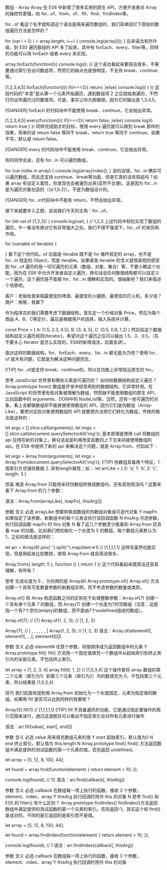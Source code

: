 数组 - Array
Array
在 ES6 中新增了很多实用的原生 API，方便开发者对 Array 的操控性更强，如 for…of、from、of、fill、find、findIndex等。

for…of
看这个名字就知道这个语法是用来遍历数组的，我们简单回忆下原始的数组遍历方法是怎样的？

for (var i = 0; i < array.length; i++) {
  console.log(array[i]);
}
后来语法有所升级，到 ES5 遍历数组的 API 多了起来，其中有 forEach、every、filter等，同样的功能可以用 forEach 或者 every 来实现。

array.forEach(function(i){
  console.log(i);
})
这个语法看起来要简洁很多，不需要通过索引去访问数组项，然而它的缺点也是很明显，不支持 break、continue 等。

[1,2,3,4,5].forEach(function(i){
  if(i===2){
    return;
  }else{
    console.log(i)
  }
})
这段代码的"本意"是从第一个元素开始遍历，遇到数组项 2 之后就结束遍历，不然打印出所遍历过的数值项。可是，事实让你大跌眼镜，因为它的输出是 1,3,4,5。

[!DANGER]
forEach 的代码块中不能使用 break、continue，它会抛出异常。

[1,2,3,4,5].every(function(i){
  if(i===2){
    return false;
  }else{
    console.log(i)
    return true
  }
})
同样完成刚才的目标，使用 every 遍历就可以做到 break 那样的效果，简单的说 return false 等同于 break，return true 等同于 continue。如果不写，默认是 return false。

[!DANGER]
every 的代码块中不能使用 break、continue，它会抛出异常。

有的同学会说，还有 for…in 可以遍历数组。

for (var index in array) {
  console.log(array[index]);
}
说的没错，for…in 确实可以遍历数组，而且还支持 continue、break等功能，但是它真的没有瑕疵吗？如果 array 有自定义属性，你发现也会被遍历出来(显然不合理)。这是因为 for…in 是为遍历对象创造的（{a:1,b:2}），不是为数组设计的。

[!DANGER]
for…in代码块中不能有 return，不然会抛出异常。

接下来就要步入正题，说说我们今天的主角：for…of。

for (let val of [1,2,3]) {
  console.log(val);
}
// 1,2,3
上述代码中轻松实现了数组的遍历，乍一看没有绝对它有非常强大之处。我们不得不强调下，for…of 的来历和作用。

for (variable of iterable) {

}
看下这个伪代码，of 后面是 iterable 既不是 for 循环规定的 array，也不是 for…in 规定的 Object，而是 iterable。如果查查 iterable 的含义就很直观的感受到 for…of 遍历的是一切可遍历的元素（数组、对象、集合）等，不要小瞧这个功能，因为在 ES6 中允许开发者自定义遍历，换句话说任何数据结构都可以自定义一个遍历，这个遍历是不能被 for、for…in 理解和实现的。很抽象吧？我们来描述个场景吧。

客户：老板给我来瓶最便宜的啤酒、最便宜的火腿肠、最便宜的打火机，多少钱？
商户：稍等，我算下

作为程序员的我们需要考虑下数据结构，首先定一个价格对象 Price，然后为每个商品 A、B、C等定价，最后是根据用户的选择，输入系统并计算。

const Price = {
  A: [1.5, 2.3, 4.5],
  B: [3, 4, 5],
  C: [0.5, 0.8, 1.2]
}
然后给这个数据结构自定义遍历规则(Iterator)，希望对这个遍历之后可以输出 1.5、3、0.5。（先不要关心 Iterator 是怎么实现的，ES6的新增语法，后面会讲）。

面对这样的数据结构，for、forEach、every、for…in 都无能为力吧？使用 for…of 就木有问题，它就是为解决这种问题而生。

[!TIP]
for…of是支持 break、continue的，所以在功能上非常贴近原生的 for。

思考
JavaScript 世界里有哪些元素是可遍历的？
如何给数据结构自定义遍历？
Array.prototype.from()
数组是开发中经常用到的数据结构，它非常好用。在 JavaScript 的世界里有些对象被理解为数组，然而缺不能使用数组的原生 API，比如函数中的 arguments、DOM中的 NodeList等。当然，还有一些可遍历的对象，看上去都像数组却不能直接使用数组的 API，因为它们是伪数组（Array-Like）。要想对这些对象使用数组的 API 就要想办法把它们转化为数组，传统的做法是这样的：

let args = [].slice.call(arguments);
let imgs = [].slice.call(document.querySelectorAll('img'));
基本原理是使用 call 将数组的 api 应用在新的对象上，换句话说是利用改变函数的上下文来间接使用数组的 api。在 ES6 中提供了新的 api 来解决这个问题，就是 Array.from，代码如下：

let args = Array.from(arguments);
let imgs = Array.from(document.querySelectorAll('img'));
[!TIP]
伪数组具备两个特征，1. 按索引方式储存数据 2. 具有length属性；如：
let arrLike = {
0: ‘a’,
1: ‘b’,
2: ‘c’,
length: 3
}

惊喜
难道 Array.from 只能用来将伪数组转换成数组吗，还有其他用法吗？这要来看下 Array.from 的几个参数：

语法：Array.from(arrayLike[, mapFn[, thisArg]])

参数	含义	必选
arrayLike	想要转换成数组的伪数组对象或可迭代对象	Y
mapFn	如果指定了该参数，新数组中的每个元素会执行该回调函数	N
thisArg	可选参数，执行回调函数 mapFn 时 this 对象	N
看了这几个参数至少能看到 Array.from 还具备 map 的功能，比如我们想初始化一个长度为 5 的数组，每个数组元素默认为 1，之前的做法是这样的：

let arr = Array(6).join(' ').split('').map(item=>1)
// [1,1,1,1,1]
这样写虽然也能实现，但是用起来比较繁琐，使用 Array.from 就会简洁很多。

Array.from({ length: 5 }, function () { return 1 })
这个代码看起来既简洁还容易理解，有咩有？

思考
生成长度为 5 ，为何用的是 Array(6)
Array.prototype.of()
Array.of() 方法创建一个具有可变数量参数的新数组实例，而不考虑参数的数量或类型。

Array.of() 和 Array 构造函数之间的区别在于处理整数参数：Array.of(7) 创建一个具有单个元素 7 的数组，而 Array(7) 创建一个长度为7的空数组（注意：这是指一个有7个空位(empty)的数组，而不是由7个undefined组成的数组）。

Array.of(7);       // [7]
Array.of(1, 2, 3); // [1, 2, 3]

Array(7);          // [ , , , , , , ]
Array(1, 2, 3);    // [1, 2, 3]
语法：Array.of(element0[, element1[, …[, elementN]]])

参数	含义	必选
elementN	任意个参数，将按顺序成为返回数组中的元素	Y
Array.prototype.fill()
fill() 方法用一个固定值填充一个数组中从起始索引到终止索引内的全部元素。不包括终止索引。

let array = [1, 2, 3, 4]
array.fill(0, 1, 2)
// [1,0,3,4]
这个操作是将 array 数组的第二个元素（索引为1）到第三个元素（索引为2）内的数填充为 0，不包括第三个元素，所以结果是 [1,0,3,4]

技巧
我们前面有提到用 Array.from 初始化为一个长度固定，元素为指定值的数组。如果用 fill 是否可以达到同样的效果呢？

Array(5).fill(1)
// [1,1,1,1,1]
[!TIP]
fill 不具备遍历的功能，它是通过指定要操作的索引范围来进行，通过这道题目可以看出不指定索引会对所有元素进行操作

语法：arr.fill(value[, start[, end]])

参数	含义	必选
value	用来填充数组元素的值	Y
start	起始索引，默认值为0	N
end	终止索引，默认值为 this.length	N
Array.prototype.find()
find() 方法返回数组中满足提供的测试函数的第一个元素的值，否则返回 undefined。

let array = [5, 12, 8, 130, 44];

let found = array.find(function(element) {
  return element > 10;
});

console.log(found);
// 12
语法：arr.find(callback[, thisArg])

参数	含义	必选
callback	在数组每一项上执行的函数，接收 3 个参数，element、index、array	Y
thisArg	执行回调时用作 this 的对象	N
思考
find() 和 ES5 的 filter() 有什么区别？
Array.prototype.findIndex()
findIndex()方法返回数组中满足提供的测试函数的第一个元素的索引。否则返回-1。其实这个和 find() 是成对的，不同的是它返回的是索引而不是值。

let array = [5, 12, 8, 130, 44];

let found = array.findIndex(function(element) {
  return element > 10;
});

console.log(found);
// 1
语法：arr.findIndex(callback[, thisArg])

参数	含义	必选
callback	在数组每一项上执行的函数，接收 3 个参数，element、index、array	Y
thisArg	执行回调时用作 this 的对象